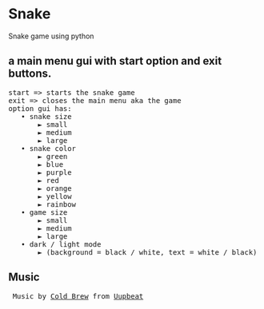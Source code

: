 # Snake
Snake game using python
 
a main menu gui with start option and exit buttons.
---
<pre>
start => starts the snake game
exit => closes the main menu aka the game
option gui has:
   • snake size
       ► small
       ► medium
       ► large
   • snake color
       ► green
       ► blue
       ► purple
       ► red
       ► orange
       ► yellow
       ► rainbow
   • game size
       ► small
       ► medium
       ► large
   • dark / light mode 
       ► (background = black / white, text = white / black)
</pre>
Music
---
<pre>
 Music by <a href="https://uppbeat.io/t/ra/cold-brew">Cold Brew</a> from <a href="https://uupbeat.io">Uupbeat</a>
</pre>
